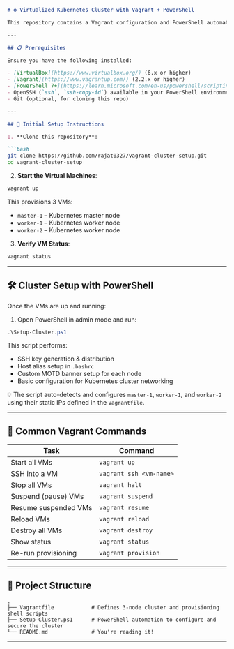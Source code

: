 ````markdown
# ⚙️ Virtualized Kubernetes Cluster with Vagrant + PowerShell

This repository contains a Vagrant configuration and PowerShell automation script for setting up a local multi-node Kubernetes cluster using VirtualBox.

---

## 📋 Prerequisites

Ensure you have the following installed:

- [VirtualBox](https://www.virtualbox.org/) (6.x or higher)
- [Vagrant](https://www.vagrantup.com/) (2.2.x or higher)
- [PowerShell 7+](https://learn.microsoft.com/en-us/powershell/scripting/install/installing-powershell) (on Windows/macOS/Linux)
- OpenSSH (`ssh`, `ssh-copy-id`) available in your PowerShell environment
- Git (optional, for cloning this repo)

---

## 🚀 Initial Setup Instructions

1. **Clone this repository**:

```bash
git clone https://github.com/rajat0327/vagrant-cluster-setup.git
cd vagrant-cluster-setup
````

2. **Start the Virtual Machines**:

```bash
vagrant up
```

This provisions 3 VMs:

* `master-1` – Kubernetes master node
* `worker-1` – Kubernetes worker node
* `worker-2` – Kubernetes worker node

3. **Verify VM Status**:

```bash
vagrant status
```

---

## 🛠️ Cluster Setup with PowerShell

Once the VMs are up and running:

1. Open PowerShell in admin mode and run:

```powershell
.\Setup-Cluster.ps1
```

This script performs:

* SSH key generation & distribution
* Host alias setup in `.bashrc`
* Custom MOTD banner setup for each node
* Basic configuration for Kubernetes cluster networking

💡 The script auto-detects and configures `master-1`, `worker-1`, and `worker-2` using their static IPs defined in the `Vagrantfile`.

---

## 🔁 Common Vagrant Commands

| Task                 | Command                 |
| -------------------- | ----------------------- |
| Start all VMs        | `vagrant up`            |
| SSH into a VM        | `vagrant ssh <vm-name>` |
| Stop all VMs         | `vagrant halt`          |
| Suspend (pause) VMs  | `vagrant suspend`       |
| Resume suspended VMs | `vagrant resume`        |
| Reload VMs           | `vagrant reload`        |
| Destroy all VMs      | `vagrant destroy`       |
| Show status          | `vagrant status`        |
| Re-run provisioning  | `vagrant provision`     |

---

## 📁 Project Structure

```
.
├── Vagrantfile            # Defines 3-node cluster and provisioning shell scripts
├── Setup-Cluster.ps1      # PowerShell automation to configure and secure the cluster
└── README.md              # You're reading it!
```

---
